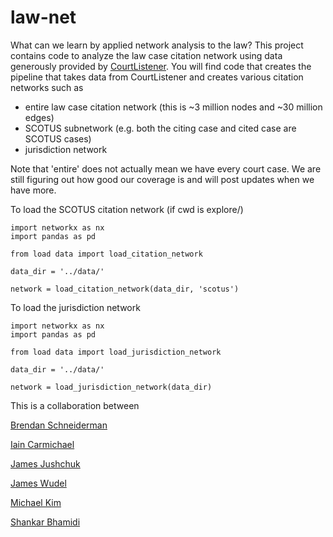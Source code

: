 # law-net
What can we learn by applied network analysis to the law? This project contains code to analyze the law case citation network using data generously provided by [CourtListener](https://www.courtlistener.com/). You will find code that creates the pipeline that takes data from CourtListener and creates various citation networks such as

- entire law case citation network (this is ~3 million nodes and ~30 million edges)
- SCOTUS subnetwork (e.g. both the citing case and cited case are SCOTUS cases)
- jurisdiction network

Note that 'entire' does not actually mean we have every court case. We are still figuring out how good our coverage is and will post updates when we have more.

To load the SCOTUS citation network (if cwd is explore/)

```
import networkx as nx
import pandas as pd

from load data import load_citation_network

data_dir = '../data/'

network = load_citation_network(data_dir, 'scotus')
```

To load the jurisdiction network
```
import networkx as nx
import pandas as pd

from load data import load_jurisdiction_network

data_dir = '../data/'

network = load_jurisdiction_network(data_dir)
```

This is a collaboration between

[Brendan Schneiderman](https://www.linkedin.com/in/brendan-schneiderman-150b1375)

[Iain Carmichael](http://iaincarmichael.web.unc.edu/)

[James Jushchuk](https://www.linkedin.com/in/james-jushchuk-358754115)

[James Wudel](https://www.linkedin.com/in/jwudel)

[Michael Kim](https://www.linkedin.com/in/michael-kim-76aa53104)

[Shankar Bhamidi](http://shankarbhamidi.web.unc.edu/)
